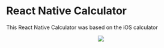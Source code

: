 # React Native Calculator
This React Native Calculator was based on the iOS calculator
<p align="center">
  <img src="https://user-images.githubusercontent.com/90333794/133819586-96193da9-edde-48b4-baec-2ec8171f20dd.jpg">
</p>
